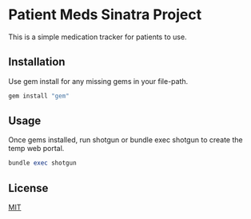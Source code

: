 # Patient Meds Sinatra Project

This is a simple medication tracker for patients to use.

## Installation

Use gem install for any missing gems in your file-path.

```bash
gem install "gem"
```

## Usage

Once gems installed, run shotgun or bundle exec shotgun to create the temp web portal.

```ruby
bundle exec shotgun

```


## License
[MIT](https://choosealicense.com/licenses/mit/)
